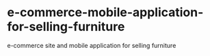 # e-commerce-mobile-application-for-selling-furniture
e-commerce site and mobile application for selling furniture
